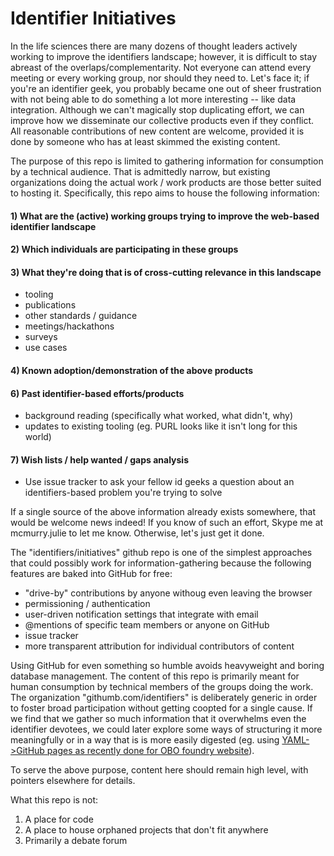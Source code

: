 # Identifier Initiatives
In the life sciences there are many dozens of thought leaders actively working to improve the identifiers landscape; however, it is difficult to stay abreast of the overlaps/complementarity. Not everyone can attend every meeting or every working group, nor should they need to. Let's face it; if you're an identifier geek, you probably became one out of sheer frustration with not being able to do something a lot more interesting -- like data integration. Although we can't magically stop duplicating effort, we can improve how we disseminate our collective products even if they conflict. All reasonable contributions of new content are welcome, provided it is done by someone who has at least skimmed the existing content.

The purpose of this repo is limited to gathering information for consumption by a technical audience. That is admittedly narrow, but existing organizations doing the actual work / work products are those better suited to hosting it. Specifically, this repo aims to house the following information:

#### 1) What are the (active) working groups trying to improve the web-based identifier landscape
#### 2) Which individuals are participating in these groups
#### 3) What they're doing that is of cross-cutting relevance in this landscape
  - tooling
  - publications
  - other standards / guidance
  - meetings/hackathons
  - surveys
  - use cases

#### 4) Known adoption/demonstration of the above products
#### 6) Past identifier-based efforts/products
  - background reading (specifically what worked, what didn't, why)
  - updates to existing tooling (eg. PURL looks like it isn't long for this world)

#### 7) Wish lists / help wanted / gaps analysis
  - Use issue tracker to ask your fellow id geeks a question about an identifiers-based problem you're trying to solve

If a single source of the above information already exists somewhere, that would be welcome news indeed! If you know of such an effort, Skype me at mcmurry.julie to let me know. Otherwise, let's just get it done.

The "identifiers/initiatives" github repo is one of the simplest approaches that could possibly work for information-gathering because the following features are baked into GitHub for free:
  - "drive-by" contributions by anyone withoug even leaving the browser
  - permissioning / authentication
  - user-driven notification settings that integrate with email
  - @mentions of specific team members or anyone on GitHub
  - issue tracker
  - more transparent attribution for individual contributors of content

Using GitHub for even something so humble avoids heavyweight and boring database management. The content of this repo is primarily meant for human consumption by technical members of the groups doing the work. The organization "githumb.com/identifiers" is deliberately generic in order to foster broad participation without getting coopted for a single cause. If we find that we gather so much information that it overwhelms even the identifier devotees, we could later explore some ways of structuring it more meaningfully or in a way that is is more easily digested (eg. using [YAML->GitHub pages as recently done for OBO foundry website](https://douroucouli.wordpress.com/2015/08/27/a-lightweight-ontology-registry-system/)). 

To serve the above purpose, content here should remain high level, with pointers elsewhere for details.

What this repo is not:
1) A place for code
2) A place to house orphaned projects that don't fit anywhere
3) Primarily a debate forum
